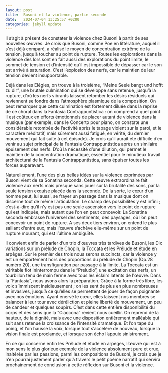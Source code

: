 ```yaml
---
layout: post
title:  Busoni et la violence, partie seconde
date:   2024-07-04 13:25:57 +0200
categories: jekyll update
---
```

Il s’agit à présent de constater la violence chez Busoni à partir de ses nouvelles œuvres. Je crois que Busoni, comme Poe en littérature, auquel il s’est déjà comparé, a réalisé le moyen de concentration extrême de la tension, jusqu’à toucher au point de rupture. Toutes les explorations dans la violence dès lors sont en fait aussi des explorations du point limite, le sommet de tension et d’intensité qu’il est impossible de dépasser car le son est arrivé à saturation. C’est l’explosion des nerfs, car le maintien de leur tension devient insupportable.

Déjà dans les Elégies, on trouve à la troisième, “Meine Seele bangt und hofft zu dir”, une brutale culmination qui se développe sans retenue, jusqu’à la rupture, d’où les nerfs vibrants laissent retomber les désirs résiduels qui reviennent se fondre dans l’atmosphère plasmique de la composition. On peut remarquer que cette culmination est fortement diluée dans la reprise de ce choral dans la Fantasia Contrappuntistica : on comprend à quel point il est coûteux en efforts émotionnels de placer autant de violence dans la musique (par exemple, dans le Concerto pour piano, on constate une considérable retombée de l’activité après le tapage violent sur la paroi, et le caractère méditatif, mais sûrement aussi fatigué, en vérité, du dernier mouvement qui fait suite à cet épisode). Je crois qu’il aurait été difficile d’en venir au sujet principal de la Fantasia Contrappuntistica après un similaire épuisement des nerfs. D’où la nécessité d’une dilution, qui permet le maintien de la concentration dramatique, essentiel pour le minutieux travail architectural de la Fantasia Contrappuntistica, sans épuiser toutes les forces auparavant.

Naturellement, l’une des plus belles idées sur la violence exprimées par Busoni vient de sa Sonatina seconda. Cette œuvre extraordinaire fait violence aux nerfs mais presque sans jouer sur la brutalité des sons, par la seule tension exquise placée dans la seconde. De la sorte, le cœur d’un homme peut, lui aussi, se frayer un passage dans la musique dont on discerne tout de même l’articulation. Le champ des possibilités y est infini ; c’est-à-dire qu’il n’y est pas une seule ascension vers le point de rupture qui est indiquée, mais autant que l’on en peut concevoir. La Sonatina seconda embrasse l’universel des sentiments, des paysages, où l’on peut concevoir un point de rupture. A ses deux tiers environ, on entend le plus saillant d’entre eux, mais l'œuvre s’achève elle-même sur un point de rupture mourant, qui est l’ultime ambiguïté.

Il convient enfin de parler d’un trio d'œuvres très tardives de Busoni, les Dix variations sur un prélude de Chopin, la Toccata et les Prélude et étude en arpèges. Sur le premier des trois nous serons succincts, car la violence y est un emportement hors des proportions du prélude de Chopin (Op.28 numéro 20), une transfiguration par passage à la limite.
La Toccata est un véritable flot ininterrompu dans le “Preludio”, une excitation des nerfs, un tourbillon tenu de main ferme avec tous les éclairs latents de l'œuvre. Dans la “Fantasia”, nous avons alors la préparation. Grâce à la forme très libre, les voix s’immiscent insidieusement ; on les sent de plus en plus nombreuses et invasives, jusqu’à ce qu’elles se permettent de jouer de façon poignante avec nos émotions. Ayant énervé le cœur, elles laissent nos membres se balancer à leur tour avec déréliction et pleine liberté de mouvement, un peu de candeur et quelques soupirs. C’est dans cette entière disponibilité du corps et des sens que la “Ciaccona” revient nous cueillir. On reprend de la hauteur, de la dignité, mais avec une disposition entièrement malléable qui suit sans retenue la croissance de l’intensité dramatique. Et l’on tape du poing, et l’on hausse la voix, lorsque tout s’accélère de nouveau, lorsque la vision finale est proclamée, et lorsque son écho l’appuie sinistrement.

En ce qui concerne enfin les Prélude et étude en arpèges, l’œuvre qui est à mon sens le plus glorieux exemple de la violence absolument pure et crue, inaltérée par les passions, parmi les compositions de Busoni, je crois que je n’en pourrai justement parler qu’à travers le petit poème narratif qui servira prochainement de conclusion à cette réflexion sur Busoni et la violence.

